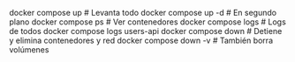 docker compose up # Levanta todo
docker compose up -d # En segundo plano
docker compose ps # Ver contenedores
docker compose logs # Logs de todos
docker compose logs users-api
docker compose down # Detiene y elimina contenedores y red
docker compose down -v # También borra volúmenes
